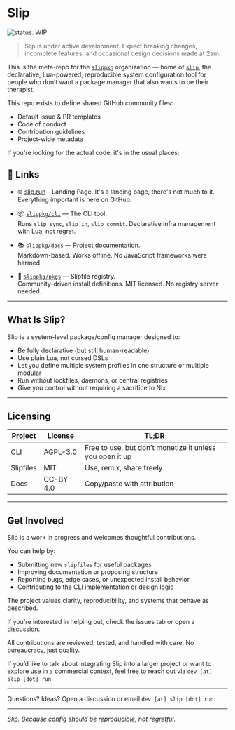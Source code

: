 # Slip
![status: WIP](https://img.shields.io/badge/status-WIP-yellow)
> Slip is under active development. Expect breaking changes, incomplete features, and occasional design decisions made at 2am.

This is the meta-repo for the [`slippkg`](https://github.com/slippkg) organization — home of [`slip`](https://slip.run), the declarative, Lua-powered, reproducible system configuration tool for people who don’t want a package manager that also wants to be their therapist.

This repo exists to define shared GitHub community files:
- Default issue & PR templates
- Code of conduct
- Contribution guidelines
- Project-wide metadata

If you're looking for the actual code, it's in the usual places:

## 🔗 Links

- 🌐 [slip.run](https://slip.run) - Landing Page.
  It's a landing page, there's not much to it. Everything important is here on GitHub.

- 📦 [`slippkg/cli`](https://github.com/slippkg/cli) — The CLI tool.  
  Runs `slip sync`, `slip in`, `slip commit`. Declarative infra management with Lua, not regret.

- 📚 [`slippkg/docs`](https://github.com/slippkg/docs) — Project documentation.  
  Markdown-based. Works offline. No JavaScript frameworks were harmed.

- 🧰 [`slippkg/pkgs`](https://github.com/slippkg/pkgs) — Slipfile registry.  
  Community-driven install definitions. MIT licensed. No registry server needed.

---

## What Is Slip?

Slip is a system-level package/config manager designed to:
- Be fully declarative (but still human-readable)
- Use plain Lua, not cursed DSLs
- Let you define multiple system profiles in one structure or multiple modular
- Run without lockfiles, daemons, or central registries
- Give you control without requiring a sacrifice to Nix

---

## Licensing

| Project       | License   | TL;DR                                |
|---------------|-----------|--------------------------------------|
| CLI  | AGPL-3.0  | Free to use, but don’t monetize it unless you open it up |
| Slipfiles     | MIT       | Use, remix, share freely             |
| Docs          | CC-BY 4.0 | Copy/paste with attribution          |


---

## Get Involved

Slip is a work in progress and welcomes thoughtful contributions.

You can help by:
- Submitting new `slipfiles` for useful packages
- Improving documentation or proposing structure
- Reporting bugs, edge cases, or unexpected install behavior
- Contributing to the CLI implementation or design logic

The project values clarity, reproducibility, and systems that behave as described.

If you're interested in helping out, check the issues tab or open a discussion.

All contributions are reviewed, tested, and handled with care. No bureaucracy, just quality.

If you’d like to talk about integrating Slip into a larger project or want to explore use in a commercial context, feel free to reach out via  `dev [at] slip [dot] run`.

---

Questions? Ideas?
Open a discussion or email  `dev [at] slip [dot] run`.

---

*Slip. Because config should be reproducible, not regretful.*
